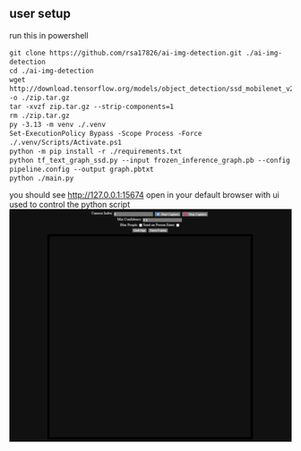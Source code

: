 ## user setup

run this in powershell

```pwsh
git clone https://github.com/rsa17826/ai-img-detection.git ./ai-img-detection
cd ./ai-img-detection
wget http://download.tensorflow.org/models/object_detection/ssd_mobilenet_v2_coco_2018_03_29.tar.gz -o ./zip.tar.gz
tar -xvzf zip.tar.gz --strip-components=1
rm ./zip.tar.gz
py -3.13 -m venv ./.venv
Set-ExecutionPolicy Bypass -Scope Process -Force
./.venv/Scripts/Activate.ps1
python -m pip install -r ./requirements.txt
python tf_text_graph_ssd.py --input frozen_inference_graph.pb --config pipeline.config --output graph.pbtxt
python ./main.py

```
you should see http://127.0.0.1:15674 open in your default browser with ui used to control the python script
![image showing the web ui](image.png)
